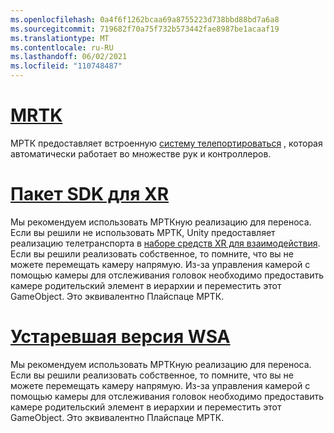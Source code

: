```yaml
---
ms.openlocfilehash: 0a4f6f1262bcaa69a8755223d738bbd88bd7a6a8
ms.sourcegitcommit: 719682f70a75f732b573442fae8987be1acaaf19
ms.translationtype: MT
ms.contentlocale: ru-RU
ms.lasthandoff: 06/02/2021
ms.locfileid: "110748487"
---
```

# <a name="mrtk"></a>[MRTK](#tab/mrtk)
<!-- NEVER CHANGE THE ABOVE LINE! -->

МРТК предоставляет встроенную [систему телепортироваться](/windows/mixed-reality/mrtk-unity/features/teleport-system/teleport-system) , которая автоматически работает во множестве рук и контроллеров.

# <a name="xr-sdk"></a>[Пакет SDK для XR](#tab/xr)
<!-- NEVER CHANGE THE ABOVE LINE! -->

Мы рекомендуем использовать МРТКную реализацию для переноса.
Если вы решили не использовать МРТК, Unity предоставляет реализацию телетранспорта в [наборе средств XR для взаимодействия](https://docs.unity3d.com/Packages/com.unity.xr.interaction.toolkit@1.0/manual/locomotion.html).
Если вы решили реализовать собственное, то помните, что вы не можете перемещать камеру напрямую. Из-за управления камерой с помощью камеры для отслеживания головок необходимо предоставить камере родительский элемент в иерархии и переместить этот GameObject. Это эквивалентно Плайспаце МРТК.

# <a name="legacy-wsa"></a>[Устаревшая версия WSA](#tab/wsa)
<!-- NEVER CHANGE THE ABOVE LINE! -->

Мы рекомендуем использовать МРТКную реализацию для переноса.
Если вы решили реализовать собственное, то помните, что вы не можете перемещать камеру напрямую. Из-за управления камерой с помощью камеры для отслеживания головок необходимо предоставить камере родительский элемент в иерархии и переместить этот GameObject. Это эквивалентно Плайспаце МРТК.